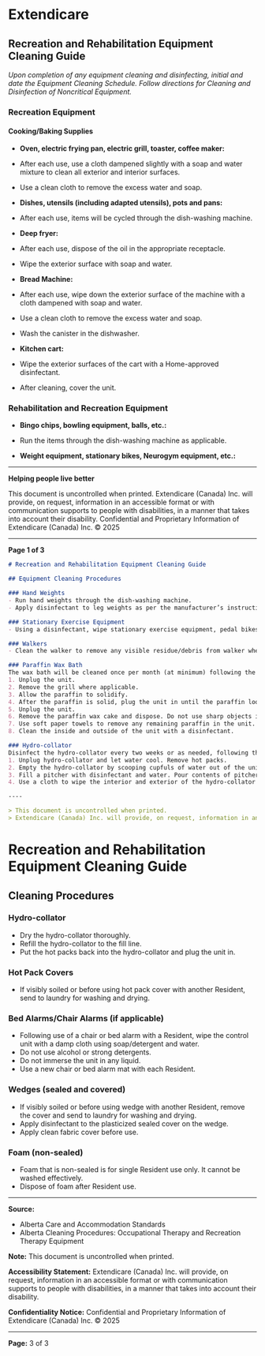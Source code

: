 # Extendicare
## Recreation and Rehabilitation Equipment Cleaning Guide

*Upon completion of any equipment cleaning and disinfecting, initial and date the Equipment Cleaning Schedule. Follow directions for Cleaning and Disinfection of Noncritical Equipment.*

### Recreation Equipment

#### Cooking/Baking Supplies
- **Oven, electric frying pan, electric grill, toaster, coffee maker:**
- After each use, use a cloth dampened slightly with a soap and water mixture to clean all exterior and interior surfaces.
- Use a clean cloth to remove the excess water and soap.

- **Dishes, utensils (including adapted utensils), pots and pans:**
- After each use, items will be cycled through the dish-washing machine.

- **Deep fryer:**
- After each use, dispose of the oil in the appropriate receptacle.
- Wipe the exterior surface with soap and water.

- **Bread Machine:**
- After each use, wipe down the exterior surface of the machine with a cloth dampened with soap and water.
- Use a clean cloth to remove the excess water and soap.
- Wash the canister in the dishwasher.

- **Kitchen cart:**
- Wipe the exterior surfaces of the cart with a Home-approved disinfectant.
- After cleaning, cover the unit.

### Rehabilitation and Recreation Equipment
- **Bingo chips, bowling equipment, balls, etc.:**
- Run the items through the dish-washing machine as applicable.

- **Weight equipment, stationary bikes, Neurogym equipment, etc.:**

----

**Helping people live better**

This document is uncontrolled when printed. Extendicare (Canada) Inc. will provide, on request, information in an accessible format or with communication supports to people with disabilities, in a manner that takes into account their disability. Confidential and Proprietary Information of Extendicare (Canada) Inc. © 2025

----

**Page 1 of 3**

```markdown
# Recreation and Rehabilitation Equipment Cleaning Guide

## Equipment Cleaning Procedures

### Hand Weights
- Run hand weights through the dish-washing machine.
- Apply disinfectant to leg weights as per the manufacturer’s instructions.

### Stationary Exercise Equipment
- Using a disinfectant, wipe stationary exercise equipment, pedal bikes, and Neurogym equipment between Residents as per the manufacturer’s instructions.

### Walkers
- Clean the walker to remove any visible residue/debris from walker wheels and apply disinfectant as per the manufacturer’s instructions.

### Paraffin Wax Bath
The wax bath will be cleaned once per month (at minimum) following the cleaning procedures outlined below:
1. Unplug the unit.
2. Remove the grill where applicable.
3. Allow the paraffin to solidify.
4. After the paraffin is solid, plug the unit in until the paraffin loosens from the tank.
5. Unplug the unit.
6. Remove the paraffin wax cake and dispose. Do not use sharp objects in the unit to assist in removal.
7. Use soft paper towels to remove any remaining paraffin in the unit.
8. Clean the inside and outside of the unit with a disinfectant.

### Hydro-collator
Disinfect the hydro-collator every two weeks or as needed, following the cleaning procedures outlined below:
1. Unplug hydro-collator and let water cool. Remove hot packs.
2. Empty the hydro-collator by scooping cupfuls of water out of the unit until a small amount of water remains. Pour the remaining water out of the unit.
3. Fill a pitcher with disinfectant and water. Pour contents of pitcher into the hydro-collator.
4. Use a cloth to wipe the interior and exterior of the hydro-collator with the disinfectant.

----

> This document is uncontrolled when printed.
> Extendicare (Canada) Inc. will provide, on request, information in an accessible format or with communication supports to people with disabilities, in a manner that takes into account their disability. Confidential and Proprietary Information of Extendicare (Canada) Inc. © 2025
```

# Recreation and Rehabilitation Equipment Cleaning Guide

## Cleaning Procedures

### Hydro-collator
- Dry the hydro-collator thoroughly.
- Refill the hydro-collator to the fill line.
- Put the hot packs back into the hydro-collator and plug the unit in.

### Hot Pack Covers
- If visibly soiled or before using hot pack cover with another Resident, send to laundry for washing and drying.

### Bed Alarms/Chair Alarms (if applicable)
- Following use of a chair or bed alarm with a Resident, wipe the control unit with a damp cloth using soap/detergent and water.
- Do not use alcohol or strong detergents.
- Do not immerse the unit in any liquid.
- Use a new chair or bed alarm mat with each Resident.

### Wedges (sealed and covered)
- If visibly soiled or before using wedge with another Resident, remove the cover and send to laundry for washing and drying.
- Apply disinfectant to the plasticized sealed cover on the wedge.
- Apply clean fabric cover before use.

### Foam (non-sealed)
- Foam that is non-sealed is for single Resident use only. It cannot be washed effectively.
- Dispose of foam after Resident use.

----

**Source:**
- Alberta Care and Accommodation Standards
- Alberta Cleaning Procedures: Occupational Therapy and Recreation Therapy Equipment

**Note:** This document is uncontrolled when printed.

**Accessibility Statement:**
Extendicare (Canada) Inc. will provide, on request, information in an accessible format or with communication supports to people with disabilities, in a manner that takes into account their disability.

**Confidentiality Notice:**
Confidential and Proprietary Information of Extendicare (Canada) Inc. © 2025

----

**Page:** 3 of 3